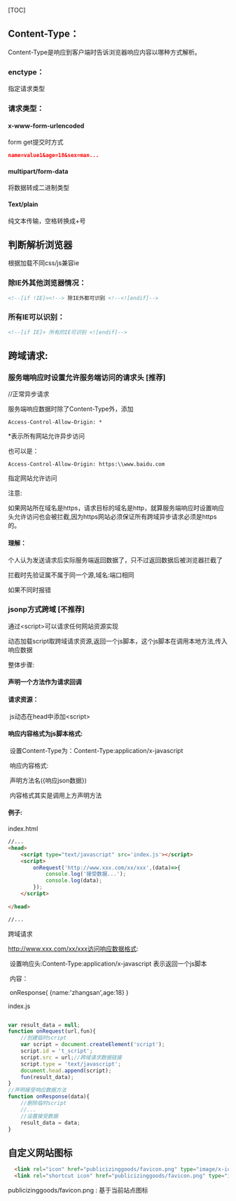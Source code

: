 [TOC]

## Content-Type：

Content-Type是响应到客户端时告诉浏览器响应内容以哪种方式解析。

### enctype：

指定请求类型

### 请求类型：

#### x-www-form-urlencoded

form get提交时方式

```json
name=value1&age=18&sex=man...
```

#### multipart/form-data

将数据转成二进制类型

#### Text/plain

纯文本传输，空格转换成+号

## 判断解析浏览器

根据加载不同css/js兼容ie

### 除IE外其他浏览器情况：

```html
<!--[if !IE]><!--> 除IE外都可识别 <!--<![endif]-->
```

### 所有IE可以识别：

```html
<!--[if IE]> 所有的IE可识别 <![endif]-->
```



## 跨域请求:

### 服务端响应时设置允许服务端访问的请求头	[推荐]

//正常异步请求

服务端响应数据时除了Content-Type外，添加

```
Access-Control-Allow-Origin: *
```

*表示所有网站允许异步访问

也可以是：

```
Access-Control-Allow-Origin: https:\\www.baidu.com
```

指定网站允许访问

注意:

​	如果网站所在域名是https，请求目标的域名是http，就算服务端响应时设置响应头允许访问也会被拦截,因为https网站必须保证所有跨域异步请求必须是https的。



#### 理解：

个人认为发送请求后实际服务端返回数据了，只不过返回数据后被浏览器拦截了

拦截时先验证属不属于同一个源,域名:端口相同

如果不同时报错

### jsonp方式跨域	[不推荐]

通过\<script>可以请求任何网站资源实现

动态加载script取跨域请求资源,返回一个js脚本，这个js脚本在调用本地方法,传入响应数据

整体步骤:

#### 声明一个方法作为请求回调

#### 请求资源：

​	js动态在head中添加\<script>

#### 响应内容格式为js脚本格式:

​	设置Content-Type为：Content-Type:application/x-javascript

​	响应内容格式:

​		声明方法名({响应json数据})

​	内容格式其实是调用上方声明方法

#### 例子:

 index.html

```html
//...
<head>
    <script type="text/javascript" src='index.js'></script>
    <script>
        onRequest('http://www.xxx.com/xx/xxx',(data)=>{
            console.log('接受数据...');
            console.log(data);
        });
    </script>
    
</head>

//...

```

跨域请求

http://www.xxx.com/xx/xxx访问响应数据格式:

​	设置响应头:Content-Type:application/x-javascript		表示返回一个js脚本

​	内容：

​			onResponse( {name:'zhangsan',age:18} )

index.js

```javascript

var result_data = null;
function onRequest(url,fun){
   	//创建临时script
    var script = document.createElement('script');
    script.id = 't_script';
    script.src = url;//跨域请求数据链接
    script.type = 'text/javascript';
    document.head.append(script);
    fun(result_data);
}
//声明接受响应数据方法
function onResponse(data){
    //删除临时script
    //...
    //设置接受数据
    result_data = data;
}
```



## 自定义网站图标

```html
  <link rel="icon" href="publicizinggoods/favicon.png" type="image/x-icon" />
  <link rel="shortcut icon" href="publicizinggoods/favicon.png" type="image/x-icon" />
```

publicizinggoods/favicon.png	: 基于当前站点图标







